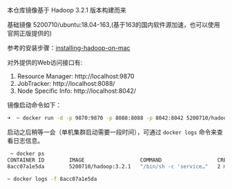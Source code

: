 本仓库镜像基于 Hadoop 3.2.1 版本构建而来

基础镜像 5200710/ubuntu:18.04-163,(基于163的国内软件源加速，也可以使用官网正版提供的)

参考的安装步骤：[installing-hadoop-on-mac](https://medium.com/beeranddiapers/installing-hadoop-on-mac-a9a3649dbc4d)

对外提供的Web访问接口有:

1. Resource Manager: http://localhost:9870
2. JobTracker: http://localhost:8088/
3. Node Specific Info: http://localhost:8042/

镜像启动命令如下：

```bash
➜  ~ docker run -d -p 9870:9870 -p 8088:8088 -p 8042:8042 5200710/hadoop:3.2.1
```

启动之后稍等一会（单机集群启动需要一段时间），可通过 `docker logs` 命令来查看日志信息。

```bash
 ~ docker ps
CONTAINER ID        IMAGE                  COMMAND                  CREATED             STATUS              PORTS                                                                    NAMES
8acc07a1e5da        5200710/hadoop:3.2.1   "/bin/sh -c 'service…"   2 minutes ago       Up 2 minutes        0.0.0.0:8042->8042/tcp, 0.0.0.0:8088->8088/tcp, 0.0.0.0:9870->9870/tcp   hungry_yonath

~ docker logs -f 8acc07a1e5da
```

